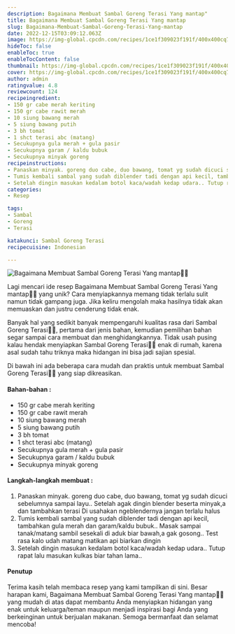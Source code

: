 ```yaml
---
description: Bagaimana Membuat Sambal Goreng Terasi Yang mantap"
title: Bagaimana Membuat Sambal Goreng Terasi Yang mantap
slug: Bagaimana-Membuat-Sambal-Goreng-Terasi-Yang-mantap
date: 2022-12-15T03:09:12.063Z
image: https://img-global.cpcdn.com/recipes/1ce1f309023f191f/400x400cq70/photo.jpg
hideToc: false
enableToc: true
enableTocContent: false
thumbnail: https://img-global.cpcdn.com/recipes/1ce1f309023f191f/400x400cq70/photo.jpg
cover: https://img-global.cpcdn.com/recipes/1ce1f309023f191f/400x400cq70/photo.jpg
author: admin
ratingvalue: 4.8
reviewcount: 124
recipeingredient:
- 150 gr cabe merah keriting
- 150 gr cabe rawit merah
- 10 siung bawang merah
- 5 siung bawang putih
- 3 bh tomat
- 1 shct terasi abc (matang)
- Secukupnya gula merah + gula pasir
- Secukupnya garam / kaldu bubuk
- Secukupnya minyak goreng
recipeinstructions:
- Panaskan minyak. goreng duo cabe, duo bawang, tomat yg sudah dicuci sebelumnya sampai layu.. Setelah agak dingin blender beserta minyak,a dan tambahkan terasi Di usahakan ngeblendernya jangan terlalu halus
- Tumis kembali sambal yang sudah diblender tadi dengan api kecil, tambahkan gula merah dan garam/kaldu bubuk.. Masak sampai tanak/matang sambil sesekali di aduk biar bawah,a gak gosong.. Test rasa kalo udah matang matikan api biarkan dingin
- Setelah dingin masukan kedalam botol kaca/wadah kedap udara.. Tutup rapat lalu masukan kulkas biar tahan lama..
categories:
- Resep

tags:
- Sambal
- Goreng
- Terasi

katakunci: Sambal Goreng Terasi
recipecuisine: Indonesian

---
```


![Bagaimana Membuat Sambal Goreng Terasi Yang mantap👩‍🍳](https://img-global.cpcdn.com/recipes/1ce1f309023f191f/400x400cq70/photo.jpg)

Lagi mencari ide resep Bagaimana Membuat Sambal Goreng Terasi Yang mantap👩‍🍳 yang unik? Cara menyiapkannya memang tidak terlalu sulit namun tidak gampang juga. Jika keliru mengolah maka hasilnya tidak akan memuaskan dan justru cenderung tidak enak.

Banyak hal yang sedikit banyak mempengaruhi kualitas rasa dari Sambal Goreng Terasi👩‍🍳, pertama dari jenis bahan, kemudian pemilihan bahan segar sampai cara membuat dan menghidangkannya. Tidak usah pusing kalau hendak menyiapkan Sambal Goreng Terasi👩‍🍳 enak di rumah, karena asal sudah tahu triknya maka hidangan ini bisa jadi sajian spesial.

Di bawah ini ada beberapa cara mudah dan praktis untuk membuat Sambal Goreng Terasi👩‍🍳 yang siap dikreasikan.

<!--inarticleads1-->

#### Bahan-bahan :

- 150 gr cabe merah keriting
- 150 gr cabe rawit merah
- 10 siung bawang merah
- 5 siung bawang putih
- 3 bh tomat
- 1 shct terasi abc (matang)
- Secukupnya gula merah + gula pasir
- Secukupnya garam / kaldu bubuk
- Secukupnya minyak goreng

<!--inarticleads2-->

#### Langkah-langkah membuat :

1. Panaskan minyak. goreng duo cabe, duo bawang, tomat yg sudah dicuci sebelumnya sampai layu.. Setelah agak dingin blender beserta minyak,a dan tambahkan terasi Di usahakan ngeblendernya jangan terlalu halus
1. Tumis kembali sambal yang sudah diblender tadi dengan api kecil, tambahkan gula merah dan garam/kaldu bubuk.. Masak sampai tanak/matang sambil sesekali di aduk biar bawah,a gak gosong.. Test rasa kalo udah matang matikan api biarkan dingin
1. Setelah dingin masukan kedalam botol kaca/wadah kedap udara.. Tutup rapat lalu masukan kulkas biar tahan lama..

#### Penutup

Terima kasih telah membaca resep yang kami tampilkan di sini. Besar harapan kami, Bagaimana Membuat Sambal Goreng Terasi Yang mantap👩‍🍳 yang mudah di atas dapat membantu Anda menyiapkan hidangan yang enak untuk keluarga/teman maupun menjadi inspirasi bagi Anda yang berkeinginan untuk berjualan makanan. Semoga bermanfaat dan selamat mencoba!